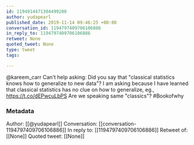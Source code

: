 ```yaml
---
id: 1194914471304499200
author: yudapearl
published_date: 2019-11-14 09:46:25 +00:00
conversation_id: 1194797409706106886
in_reply_to: 1194797409706106886
retweet: None
quoted_tweet: None
type: tweet
tags:

---
```


@kareem_carr Can't help asking: Did you say that "classical statistics knows how to generalize to new data"? I am asking because I have learned that classical statistics has no clue on how to generalize, eg., https://t.co/dEPwcuLbPS
Are we speaking same "classics"? #Bookofwhy

### Metadata

Author: [[@yudapearl]]
Conversation: [[conversation-1194797409706106886]]
In reply to: [[1194797409706106886]]
Retweet of: [[None]]
Quoted tweet: [[None]]
